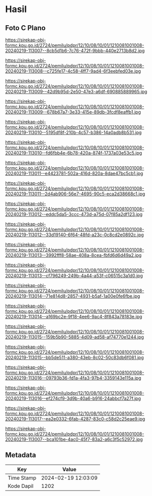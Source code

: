 # Hasil

## Foto C Plano

https://sirekap-obj-formc.kpu.go.id/2724/pemilu/pdpr/12/10/08/10/01/1210081001008-20240219-113007--8cb5d1b6-7c76-472f-9bbb-440e2713b8d2.jpg

https://sirekap-obj-formc.kpu.go.id/2724/pemilu/pdpr/12/10/08/10/01/1210081001008-20240219-113008--c725fe17-4c58-4ff7-9ad4-6f3eebfed03e.jpg

https://sirekap-obj-formc.kpu.go.id/2724/pemilu/pdpr/12/10/08/10/01/1210081001008-20240219-113009--42d9b95d-2e50-47e3-a6df-690885889965.jpg

https://sirekap-obj-formc.kpu.go.id/2724/pemilu/pdpr/12/10/08/10/01/1210081001008-20240219-113009--678b67a7-3e33-415e-89db-3fcdf8eaffb1.jpg

https://sirekap-obj-formc.kpu.go.id/2724/pemilu/pdpr/12/10/08/10/01/1210081001008-20240219-113010--5195df8f-210b-4c57-b386-14a0adb8b531.jpg

https://sirekap-obj-formc.kpu.go.id/2724/pemilu/pdpr/12/10/08/10/01/1210081001008-20240219-113010--fd6fbb4e-6b78-420a-874f-1737a03e53c5.jpg

https://sirekap-obj-formc.kpu.go.id/2724/pemilu/pdpr/12/10/08/10/01/1210081001008-20240219-113011--e4423781-502a-416d-820a-8dae47bc5cb1.jpg

https://sirekap-obj-formc.kpu.go.id/2724/pemilu/pdpr/12/10/08/10/01/1210081001008-20240219-113011--2d4ab906-56e7-4695-90c5-eca2d38668c1.jpg

https://sirekap-obj-formc.kpu.go.id/2724/pemilu/pdpr/12/10/08/10/01/1210081001008-20240219-113012--eddc5da5-3ccc-473d-a75d-07f85a2df123.jpg

https://sirekap-obj-formc.kpu.go.id/2724/pemilu/pdpr/12/10/08/10/01/1210081001008-20240219-113012--33d19140-6f64-48fd-a23c-0c8cd2e0892c.jpg

https://sirekap-obj-formc.kpu.go.id/2724/pemilu/pdpr/12/10/08/10/01/1210081001008-20240219-113013--3992fff8-58ae-408a-8cea-fbfd6d6d49a2.jpg

https://sirekap-obj-formc.kpu.go.id/2724/pemilu/pdpr/12/10/08/10/01/1210081001008-20240219-113013--cf796249-249b-4a44-a53f-c06515c3a1d0.jpg

https://sirekap-obj-formc.kpu.go.id/2724/pemilu/pdpr/12/10/08/10/01/1210081001008-20240219-113014--71e814d8-2857-4931-b5af-1a00e0fe6fbe.jpg

https://sirekap-obj-formc.kpu.go.id/2724/pemilu/pdpr/12/10/08/10/01/1210081001008-20240219-113014--a169bc2e-9f18-4ee6-9ac4-8f843a78183e.jpg

https://sirekap-obj-formc.kpu.go.id/2724/pemilu/pdpr/12/10/08/10/01/1210081001008-20240219-113015--159b5b90-5885-4d09-ad58-af74770e1244.jpg

https://sirekap-obj-formc.kpu.go.id/2724/pemilu/pdpr/12/10/08/10/01/1210081001008-20240219-113015--bb5de511-a380-43eb-8c02-50c83db6f081.jpg

https://sirekap-obj-formc.kpu.go.id/2724/pemilu/pdpr/12/10/08/10/01/1210081001008-20240219-113016--09793b36-fd1a-4fa3-97b4-3359143e115a.jpg

https://sirekap-obj-formc.kpu.go.id/2724/pemilu/pdpr/12/10/08/10/01/1210081001008-20240219-113016--ef274cf9-3d9b-40a6-b916-24abbcf7a27f.jpg

https://sirekap-obj-formc.kpu.go.id/2724/pemilu/pdpr/12/10/08/10/01/1210081001008-20240219-113017--ea2e0332-6fab-4287-83c0-c58d2c25eae9.jpg

https://sirekap-obj-formc.kpu.go.id/2724/pemilu/pdpr/12/10/08/10/01/1210081001008-20240219-113007--bca101be-4ac0-45f7-83a2-a6c3f5c52972.jpg


## Metadata

| Key        | Value               |
| ---------- | ------------------- |
| Time Stamp | 2024-02-19 12:03:09 |
| Kode Dapil | 1202                |




